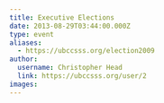 ```yaml
---
title: Executive Elections 
date: 2013-08-29T03:44:00.000Z
type: event
aliases:
  - https://ubccsss.org/election2009
author:
  username: Christopher Head
  link: https://ubccsss.org/user/2
images:
---
```



